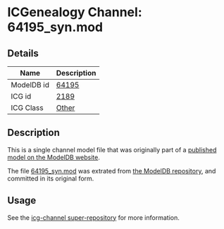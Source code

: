 # ICGenealogy Channel: 64195\_syn.mod

## Details

Name | Description
---- | -----------
ModelDB id | [64195](http://senselab.med.yale.edu/ModelDB/ShowModel.cshtml?model=64195)
ICG id | [2189](http://icg.neurotheory.ox.ac.uk/channels/other/2189)
ICG Class | [Other](http://icg.neurotheory.ox.ac.uk/channels/other)

## Description

This is a single channel model file that was originally part of a [published model on the ModelDB website](http://senselab.med.yale.edu/mModelDB/ShowModel.cshtml?model=64195).

The file [64195\_syn.mod](64195_syn.mod) was extrated from [the ModelDB repository](http://senselab.med.yale.edu/ModelDB/ShowModel.cshtml?model=64195), and committed in its original form.

## Usage

See the [icg-channel super-repository](https://github.com/icgenealogy/icg-channels) for more information.